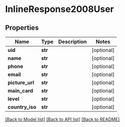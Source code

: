 # InlineResponse2008User

## Properties
Name | Type | Description | Notes
------------ | ------------- | ------------- | -------------
**uid** | **str** |  | [optional] 
**name** | **str** |  | [optional] 
**phone** | **str** |  | [optional] 
**email** | **str** |  | [optional] 
**picture_url** | **str** |  | [optional] 
**main_card** | **str** |  | [optional] 
**level** | **str** |  | [optional] 
**country_iso** | **str** |  | [optional] 

[[Back to Model list]](../README.md#documentation-for-models) [[Back to API list]](../README.md#documentation-for-api-endpoints) [[Back to README]](../README.md)


